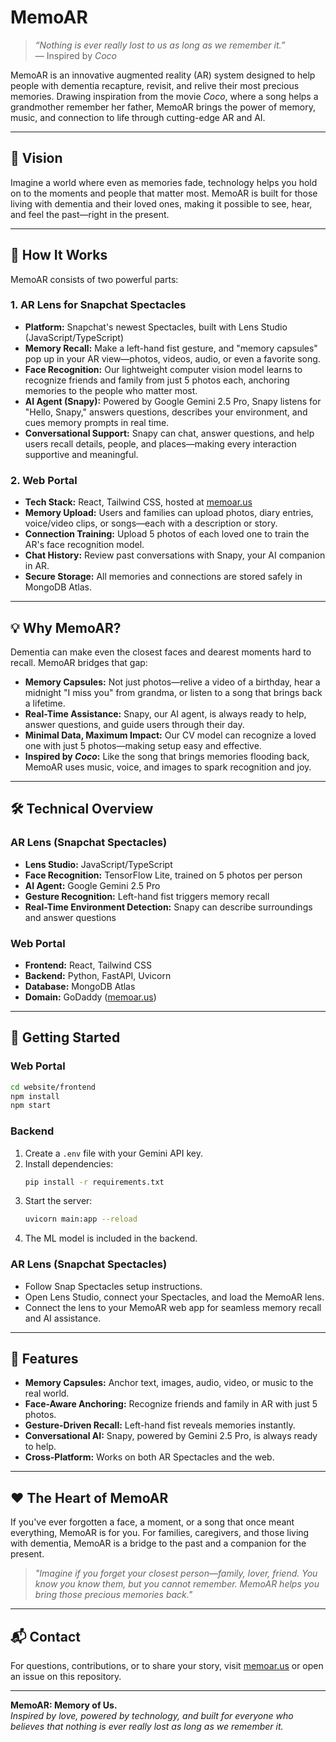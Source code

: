 # MemoAR

> *“Nothing is ever really lost to us as long as we remember it.”*  
> — Inspired by *Coco*

MemoAR is an innovative augmented reality (AR) system designed to help people with dementia recapture, revisit, and relive their most precious memories. Drawing inspiration from the movie *Coco*, where a song helps a grandmother remember her father, MemoAR brings the power of memory, music, and connection to life through cutting-edge AR and AI.

---

## 🌟 Vision

Imagine a world where even as memories fade, technology helps you hold on to the moments and people that matter most. MemoAR is built for those living with dementia and their loved ones, making it possible to see, hear, and feel the past—right in the present.

---

## 🧠 How It Works

MemoAR consists of two powerful parts:

### 1. **AR Lens for Snapchat Spectacles**
- **Platform:** Snapchat's newest Spectacles, built with Lens Studio (JavaScript/TypeScript)
- **Memory Recall:** Make a left-hand fist gesture, and "memory capsules" pop up in your AR view—photos, videos, audio, or even a favorite song.
- **Face Recognition:** Our lightweight computer vision model learns to recognize friends and family from just 5 photos each, anchoring memories to the people who matter most.
- **AI Agent (Snapy):** Powered by Google Gemini 2.5 Pro, Snapy listens for "Hello, Snapy," answers questions, describes your environment, and cues memory prompts in real time.
- **Conversational Support:** Snapy can chat, answer questions, and help users recall details, people, and places—making every interaction supportive and meaningful.

### 2. **Web Portal**
- **Tech Stack:** React, Tailwind CSS, hosted at [memoar.us](https://memoar.us)
- **Memory Upload:** Users and families can upload photos, diary entries, voice/video clips, or songs—each with a description or story.
- **Connection Training:** Upload 5 photos of each loved one to train the AR's face recognition model.
- **Chat History:** Review past conversations with Snapy, your AI companion in AR.
- **Secure Storage:** All memories and connections are stored safely in MongoDB Atlas.

---

## 💡 Why MemoAR?

Dementia can make even the closest faces and dearest moments hard to recall. MemoAR bridges that gap:
- **Memory Capsules:** Not just photos—relive a video of a birthday, hear a midnight "I miss you" from grandma, or listen to a song that brings back a lifetime.
- **Real-Time Assistance:** Snapy, our AI agent, is always ready to help, answer questions, and guide users through their day.
- **Minimal Data, Maximum Impact:** Our CV model can recognize a loved one with just 5 photos—making setup easy and effective.
- **Inspired by *Coco*:** Like the song that brings memories flooding back, MemoAR uses music, voice, and images to spark recognition and joy.

---

## 🛠️ Technical Overview

### AR Lens (Snapchat Spectacles)
- **Lens Studio:** JavaScript/TypeScript
- **Face Recognition:** TensorFlow Lite, trained on 5 photos per person
- **AI Agent:** Google Gemini 2.5 Pro
- **Gesture Recognition:** Left-hand fist triggers memory recall
- **Real-Time Environment Detection:** Snapy can describe surroundings and answer questions

### Web Portal
- **Frontend:** React, Tailwind CSS
- **Backend:** Python, FastAPI, Uvicorn
- **Database:** MongoDB Atlas
- **Domain:** GoDaddy ([memoar.us](https://memoar.us))

---

## 🚀 Getting Started

### Web Portal

```bash
cd website/frontend
npm install
npm start
```

### Backend

1. Create a `.env` file with your Gemini API key.
2. Install dependencies:
    ```bash
    pip install -r requirements.txt
    ```
3. Start the server:
    ```bash
    uvicorn main:app --reload
    ```
4. The ML model is included in the backend.

### AR Lens (Snapchat Spectacles)

- Follow Snap Spectacles setup instructions.
- Open Lens Studio, connect your Spectacles, and load the MemoAR lens.
- Connect the lens to your MemoAR web app for seamless memory recall and AI assistance.

---

## 🧩 Features

- **Memory Capsules:** Anchor text, images, audio, video, or music to the real world.
- **Face-Aware Anchoring:** Recognize friends and family in AR with just 5 photos.
- **Gesture-Driven Recall:** Left-hand fist reveals memories instantly.
- **Conversational AI:** Snapy, powered by Gemini 2.5 Pro, is always ready to help.
- **Cross-Platform:** Works on both AR Spectacles and the web.

---

## ❤️ The Heart of MemoAR

If you've ever forgotten a face, a moment, or a song that once meant everything, MemoAR is for you. For families, caregivers, and those living with dementia, MemoAR is a bridge to the past and a companion for the present.

> *"Imagine if you forget your closest person—family, lover, friend. You know you know them, but you cannot remember. MemoAR helps you bring those precious memories back."*

---

## 📬 Contact

For questions, contributions, or to share your story, visit [memoar.us](https://memoar.us) or open an issue on this repository.

---

**MemoAR: Memory of Us.**  
*Inspired by love, powered by technology, and built for everyone who believes that nothing is ever really lost as long as we remember it.*

